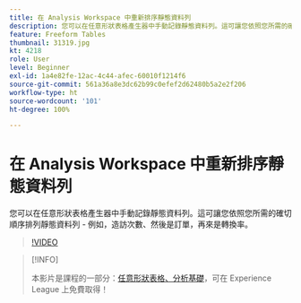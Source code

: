 ```yaml
---
title: 在 Analysis Workspace 中重新排序靜態資料列
description: 您可以在任意形狀表格產生器中手動記錄靜態資料列。這可讓您依照您所需的確切順序排列靜態資料列 - 例如，造訪次數、然後是訂單，再來是轉換率。
feature: Freeform Tables
thumbnail: 31319.jpg
kt: 4218
role: User
level: Beginner
exl-id: 1a4e82fe-12ac-4c44-afec-60010f1214f6
source-git-commit: 561a36a8e3dc62b99c0efef2d62480b5a2e2f206
workflow-type: ht
source-wordcount: '101'
ht-degree: 100%

---
```


# 在 Analysis Workspace 中重新排序靜態資料列

您可以在任意形狀表格產生器中手動記錄靜態資料列。這可讓您依照您所需的確切順序排列靜態資料列 - 例如，造訪次數、然後是訂單，再來是轉換率。

>[!VIDEO](https://video.tv.adobe.com/v/31319/?quality=12)

>[!INFO]
>
> 本影片是課程的一部分：[任意形狀表格、分析基礎](https://experienceleague.adobe.com/?recommended=Analytics-U-1-2020.3)，可在 Experience League 上免費取得！
